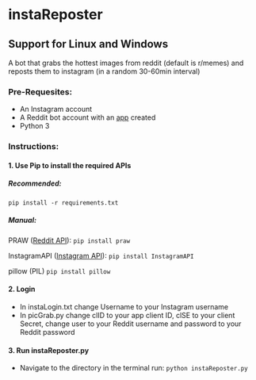# instaReposter

## Support for Linux and Windows

A bot that grabs the hottest images from reddit (default is r/memes) and reposts them to instagram (in a random 30-60min interval)

### **Pre-Requesites:**

- An Instagram account
- A Reddit bot account with an [app](https://old.reddit.com/prefs/apps/) created 
- Python 3


### **Instructions:**

#### 1. Use Pip to install the required APIs

  ##### ***Recommended:***

  `pip install -r requirements.txt`

  ##### **Manual:**

   PRAW ([Reddit API](https://github.com/praw-dev/praw)):
    `pip install praw`

   InstagramAPI ([Instagram API](https://github.com/LevPasha/Instagram-API-python)):
    `pip install InstagramAPI`

   pillow (PIL)
    `pip install pillow`

#### 2. Login
  - In instaLogin.txt change Username to your Instagram username
  - In picGrab.py change clID to your app client ID, clSE to your client Secret,
    change user to your Reddit username and password to your Reddit password

#### 3. Run instaReposter.py

  - Navigate to the directory in the terminal
    run: `python instaReposter.py`

